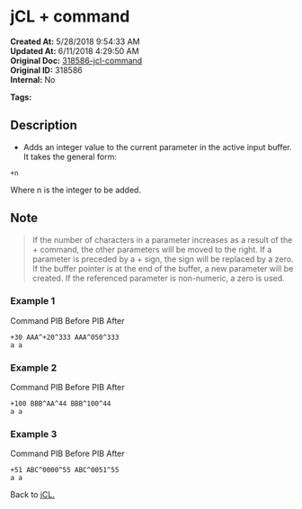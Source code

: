 # jCL + command

**Created At:** 5/28/2018 9:54:33 AM  
**Updated At:** 6/11/2018 4:29:50 AM  
**Original Doc:** [318586-jcl-command](https://docs.jbase.com/45792-jcl/318586-jcl-command)  
**Original ID:** 318586  
**Internal:** No  

**Tags:**
<badge text='buffer' vertical='middle' />
<badge text='input' vertical='middle' />
<badge text='jcl' vertical='middle' />

## Description

+ Adds an integer value to the current parameter in the active input buffer. It takes the general form:

```
+n
```

Where n is the integer to be added.

## Note

> If the number of characters in a parameter increases as a result of the + command, the other parameters will be moved to the right. If a parameter is preceded by a + sign, the sign will be replaced by a zero. If the buffer pointer is at the end of the buffer, a new parameter will be created. If the referenced parameter is non-numeric, a zero is used.

### Example 1

Command PIB Before PIB After

```
+30 AAA^+20^333 AAA^050^333
a a
```

### Example 2

Command PIB Before PIB After

```
+100 BBB^AA^44 BBB^100^44
a a
```

### Example 3

Command PIB Before PIB After

```
+51 ABC^0000^55 ABC^0051^55
a a
```

Back to [jCL.](./../README.md)
